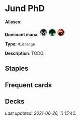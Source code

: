 # Jund PhD

**Aliases**: 

**Dominant mana**: <img src="../resources/images/mana/B.png" width="25"/> <img src="../resources/images/mana/G.png" width="25"/> <img src="../resources/images/mana/R.png" width="25"/>

**Type**: `Midrange`

**Description**: TODO.

## **Staples**



## **Frequent cards**



## **Decks**



*Last updated: 2021-06-26, 11:15:42.*
